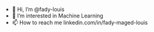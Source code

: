 - 👋 Hi, I’m @fady-louis
- 👀 I’m interested in Machine Learning
- 📫 How to reach me linkedin.com/in/fady-maged-louis

<!---
fady-louis/fady-louis is a ✨ special ✨ repository because its `README.md` (this file) appears on your GitHub profile.
You can click the Preview link to take a look at your changes.
--->
